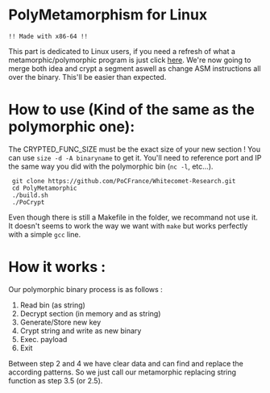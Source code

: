 # PolyMetamorphism for Linux

`!! Made with x86-64 !!`

This part is dedicated to Linux users, if you need a refresh of what a metamorphic/polymorphic program is just click [here](https://github.com/PoCFrance/Whitecomet-Research/tree/master).
We're now going to merge both idea and crypt a segment aswell as change ASM instructions all over the binary. This'll be easier than expected.

# How to use (Kind of the same as the polymorphic one):

The CRYPTED_FUNC_SIZE must be the exact size of your new section ! You can use `size -d -A binaryname` to get it. You'll need to reference port and IP the same way you did with the polymorphic bin (`nc -l`, etc...).

     git clone https://github.com/PoCFrance/Whitecomet-Research.git
     cd PolyMetamorphic
     ./build.sh
     ./PoCrypt

Even though there is still a Makefile in the folder, we recommand not use it. It doesn't seems to work the way we want with `make` but works perfectly with a simple `gcc` line.


# How it works :

Our polymorphic binary process is as follows :

1. Read bin (as string)
2. Decrypt section (in memory and as string)
3. Generate/Store new key
4. Crypt string and write as new binary
5. Exec. payload
6. Exit

Between step 2 and 4 we have clear data and can find and replace the according patterns. So we just call our metamorphic replacing string function as step 3.5 (or 2.5).
